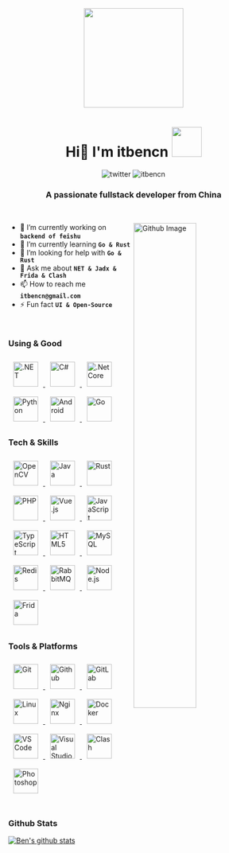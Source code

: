 <div align="center">
  <img src="https://raw.githubusercontent.com/itbencn/itbencn/master/src/pacman.svg?sanitize=true" width="200" height="200">
</div>
<h1 align="center">
  Hi👋 I'm itbencn
  <img src="https://media.giphy.com/media/LnQjpWaON8nhr21vNW/giphy.gif" width="60">
</h1>
<p align="center">
  <img src="https://img.shields.io/twitter/url?style=social&url=https%3A%2F%2Ftwitter.com%2Fitbencn" alt="twitter">
  <img src="https://visitor-badge.glitch.me/badge?page_id=itbencn&left_color=green&right_color=yellow&left_text=Hello%20Visitors" alt="itbencn">
</p>
<h3 align="center">A passionate fullstack developer from China</h3>
<br />
<div>
  <img width="50%" align="right" alt="Github Image" src="https://raw.githubusercontent.com/itbencn/itbencn/master/src/git-header.svg" />

  - 🔭 I’m currently working on **`backend of feishu`**
  - 🌱 I’m currently learning **`Go & Rust`**
  - 🤔 I’m looking for help with **`Go & Rust`**
  - 💬 Ask me about **`NET & Jadx & Frida & Clash`**
  - 📫 How to reach me **`itbencn@gmail.com`**
  - ⚡ Fun fact **`UI & Open-Source`**
</div>
<br />

### Using & Good
<div align="left">
  <a href="https://dotnet.microsoft.com/download/dotnet-framework" target="_blank">
    <img style="margin: 10px" src="https://profilinator.rishav.dev/skills-assets/dot-net-original-wordmark.svg" alt=".NET" height="50" />
  </a>
  <a href="https://docs.microsoft.com/en-us/dotnet/csharp/" target="_blank">
    <img style="margin: 10px" src="https://profilinator.rishav.dev/skills-assets/csharp-original.svg" alt="C#" height="50" />
  </a>
  <a href="https://dotnet.microsoft.com/download" target="_blank">
    <img style="margin: 10px" src="https://profilinator.rishav.dev/skills-assets/dotnetcore.png" alt=".Net Core" height="50" />
  </a>
  <a href="https://www.python.org/" target="_blank">
    <img style="margin: 10px" src="https://profilinator.rishav.dev/skills-assets/python-original.svg" alt="Python" height="50" />
  </a>
  <a href="https://www.android.com/intl/en_in/" target="_blank">
    <img style="margin: 10px" src="https://profilinator.rishav.dev/skills-assets/android-original-wordmark.svg" alt="Android" height="50" />
  </a>
  <a href="https://go.dev/" target="_blank">
    <img style="margin: 10px" src="https://profilinator.rishav.dev/skills-assets/go-original.svg" alt="Go" height="50" />
  </a>
</div>

### Tech & Skills
<div align="left">
  <a href="https://opencv.org/" target="_blank">
    <img style="margin: 10px" src="https://profilinator.rishav.dev/skills-assets/opencv-icon.svg" alt="OpenCV" height="50" />
  </a>
  <a href="https://www.java.com/" target="_blank">
    <img style="margin: 10px" src="https://profilinator.rishav.dev/skills-assets/java-original-wordmark.svg" alt="Java" height="50" />
  </a>
  <a href="https://www.rust-lang.org/" target="_blank">
    <img style="margin: 10px" src="https://profilinator.rishav.dev/skills-assets/rust-plain.svg" alt="Rust" height="50" />
  </a>
  <a href="https://www.php.net/" target="_blank">
    <img style="margin: 10px" src="https://profilinator.rishav.dev/skills-assets/php-original.svg" alt="PHP" height="50" />
  </a>
  <a href="https://vuejs.org/" target="_blank">
    <img style="margin: 10px" src="https://profilinator.rishav.dev/skills-assets/vuejs-original-wordmark.svg" alt="Vue.js" height="50" />
  </a>
  <a href="https://www.javascript.com/" target="_blank">
    <img style="margin: 10px" src="https://profilinator.rishav.dev/skills-assets/javascript-original.svg" alt="JavaScript" height="50" />
  </a>
  <a href="https://www.typescriptlang.org/" target="_blank">
    <img style="margin: 10px" src="https://profilinator.rishav.dev/skills-assets/typescript-original.svg" alt="TypeScript" height="50" />
  </a>
  <a href="https://en.wikipedia.org/wiki/HTML5" target="_blank">
    <img style="margin: 10px" src="https://profilinator.rishav.dev/skills-assets/html5-original-wordmark.svg" alt="HTML5" height="50" />
  </a>

  <a href="https://www.mysql.com/" target="_blank">
    <img style="margin: 10px" src="https://profilinator.rishav.dev/skills-assets/mysql-original-wordmark.svg" alt="MySQL" height="50" />
  </a>
  <a href="https://redis.io/" target="_blank">
    <img style="margin: 10px" src="https://profilinator.rishav.dev/skills-assets/redis-original-wordmark.svg" alt="Redis" height="50" />
  </a>
  <a href="https://www.rabbitmq.com/" target="_blank">
    <img style="margin: 10px" src="https://profilinator.rishav.dev/skills-assets/rabbitmq-icon.svg" alt="RabbitMQ" height="50" />
  </a>
  <a href="https://nodejs.org/" target="_blank">
    <img style="margin: 10px" src="https://profilinator.rishav.dev/skills-assets/nodejs-original-wordmark.svg" alt="Node.js" height="50" />
  </a>
  <a href="https://frida.re/" target="_blank">
    <img style="margin: 10px" src="https://raw.githubusercontent.com/itbencn/itbencn/master/src/frida-logo.png" alt="Frida" height="50" />
  </a>
</div>



### Tools & Platforms
<div align="left">
  <a href="https://git-scm.com/" target="_blank">
    <img style="margin: 10px" src="https://profilinator.rishav.dev/skills-assets/git-scm-icon.svg" alt="Git" height="50" />
  </a>
  <a href="https://github.com/" target="_blank">
    <img style="margin: 10px" src="https://raw.githubusercontent.com/itbencn/itbencn/master/src/github-logo.svg" alt="Github" height="50" />
  </a>
  <a href="https://about.gitlab.com/" target="_blank">
    <img style="margin: 10px" src="https://profilinator.rishav.dev/skills-assets/gitlab.svg" alt="GitLab" height="50" />
  </a>

  <a href="https://www.linux.org/" target="_blank">
    <img style="margin: 10px" src="https://profilinator.rishav.dev/skills-assets/linux-original.svg" alt="Linux" height="50" />
  </a>
  <a href="https://www.nginx.com/" target="_blank">
    <img style="margin: 10px" src="https://profilinator.rishav.dev/skills-assets/nginx-original.svg" alt="Nginx" height="50" />
  </a>
  <a href="https://www.docker.com/" target="_blank">
    <img style="margin: 10px" src="https://profilinator.rishav.dev/skills-assets/docker-original-wordmark.svg" alt="Docker" height="50" />
  </a>
  <a href="https://code.visualstudio.com/" target="_blank">
    <img style="margin: 10px" src="https://raw.githubusercontent.com/itbencn/itbencn/master/src/vscode-logo.png" alt="VS Code" height="50" />
  </a>
  <a href="https://visualstudio.microsoft.com/" target="_blank">
    <img style="margin: 10px" src="https://raw.githubusercontent.com/itbencn/itbencn/master/src/visual%20studio-logo.svg" alt="Visual Studio" height="50" />
  </a>
  <a href="https://github.com/Dreamacro/clash" target="_blank">
    <img style="margin: 10px" src="https://raw.githubusercontent.com/itbencn/itbencn/master/src/clash-logo.png" alt="Clash" height="50" />
  </a>
  <a href="https://www.adobe.com/in/products/photoshop.html" target="_blank">
    <img style="margin: 10px" src="https://profilinator.rishav.dev/skills-assets/photoshop-plain.svg" alt="Photoshop" height="50" />
  </a>
</div>

<br />

### Github Stats
<a href="https://github.com/anuraghazra/github-readme-stats">
  <img align="center" src="https://github-readme-stats.vercel.app/api?username=itbencn&show_icons=true&include_all_commits=true&theme=buefy&hide_border=false" alt="Ben's github stats" />
</a>
<!--
<a href="https://github.com/anuraghazra/github-readme-stats">
  <img align="center" src="https://github-readme-stats.vercel.app/api/top-langs/?username=itbencn&layout=compact&theme=buefy&hide_border=true" />
</a>
--!>
